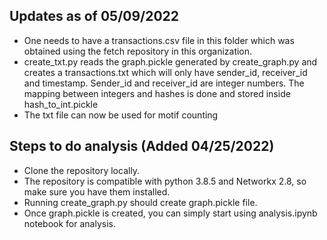 ## Updates as of 05/09/2022
- One needs to have a transactions.csv file in this folder which was obtained using the fetch repository in this organization.
- create_txt.py reads the graph.pickle generated by create_graph.py and creates a transactions.txt which will only have sender_id, receiver_id and timestamp. Sender_id and receiver_id are integer numbers. The mapping between integers and hashes is done and stored inside hash_to_int.pickle
- The txt file can now be used for motif counting

## Steps to do analysis (Added 04/25/2022)
- Clone the repository locally.
- The repository is compatible with python 3.8.5 and Networkx 2.8, so make sure you have them installed.
- Running create_graph.py should create graph.pickle file.
- Once graph.pickle is created, you can simply start using analysis.ipynb notebook for analysis.